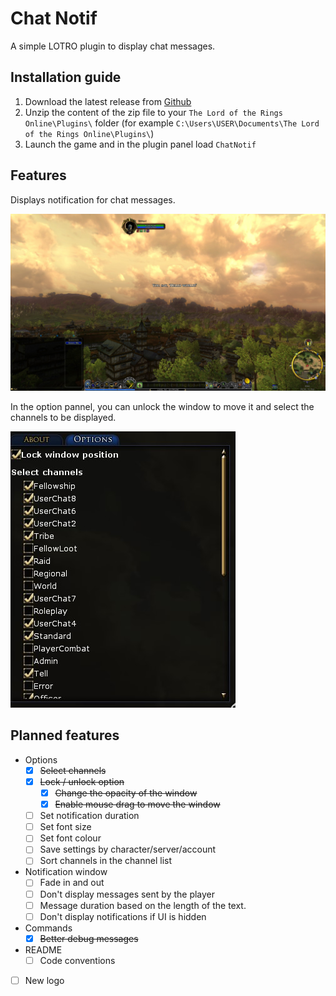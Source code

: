 # Chat Notif

A simple LOTRO plugin to display chat messages.

## Installation guide

1. Download the latest release from [Github](https://github.com/LilianHiault/ChatNotif/releases/latest)
2. Unzip the content of the zip file to your `The Lord of the Rings Online\Plugins\` folder (for example `C:\Users\USER\Documents\The Lord of the Rings Online\Plugins\`)
3. Launch the game and in the plugin panel load `ChatNotif`

## Features

Displays notification for chat messages.

![Screenshot from LOTRO with the message "Hello world!" in the centre.](./ChatNotif/res/notif.jpg)

In the option pannel, you can unlock the window to move it and select the channels to be displayed.

![The option pannel](./ChatNotif/res/options.jpg)

## Planned features

- Options
  - [x] ~~Select channels~~
  - [x] ~~Lock / unlock option~~
    - [x] ~~Change the opacity of the window~~
    - [x] ~~Enable mouse drag to move the window~~
  - [ ] Set notification duration
  - [ ] Set font size
  - [ ] Set font colour
  - [ ] Save settings by character/server/account
  - [ ] Sort channels in the channel list
- Notification window
  - [ ] Fade in and out
  - [ ] Don't display messages sent by the player
  - [ ] Message duration based on the length of the text.
  - [ ] Don't display notifications if UI is hidden
- Commands
  - [x] ~~Better debug messages~~
- README
  - [ ] Code conventions
- [ ] New logo
